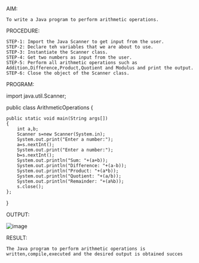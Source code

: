 AIM:

    To write a Java program to perform arithmetic operations.
        
PROCEDURE:

    STEP-1: Import the Java Scanner to get input from the user.
    STEP-2: Declare teh variables that we are about to use.
    STEP-3: Instantiate the Scanner class.
    STEP-4: Get two numbers as input from the user.
    STEP-5: Perform all arithmetic operations such as Addition,Difference,Product,Quotient and Modulus and print the output.
    STEP-6: Close the object of the Scanner class.
        
PROGRAM:

import java.util.Scanner;

public class ArithmeticOperations
{

    public static void main(String args[])
    {
        int a,b;
        Scanner s=new Scanner(System.in);
        System.out.print("Enter a number:");
        a=s.nextInt();
        System.out.print("Enter a number:");
        b=s.nextInt();
        System.out.println("Sum: "+(a+b));
        System.out.println("Difference: "+(a-b));
        System.out.println("Product: "+(a*b));
        System.out.println("Quotient: "+(a/b));
        System.out.println("Remainder: "+(a%b));
        s.close();
    };
}

OUTPUT:

![image](https://github.com/Catty12384/EXPERIMENTS/assets/120629225/d1dad2e5-7d38-400f-a0c7-d1f804678ca6)

RESULT:

    The Java program to perform arithmetic operations is written,compile,executed and the desired output is obtained succes
